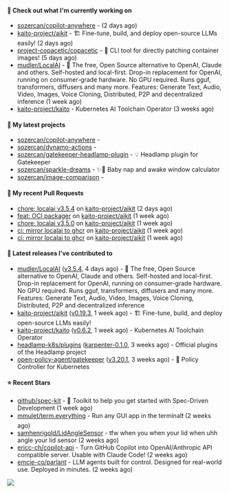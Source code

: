 #### 👷 Check out what I'm currently working on

- [sozercan/copilot-anywhere](https://github.com/sozercan/copilot-anywhere) -  (2 days ago)
- [kaito-project/aikit](https://github.com/kaito-project/aikit) - 🏗️ Fine-tune, build, and deploy open-source LLMs easily! (2 days ago)
- [project-copacetic/copacetic](https://github.com/project-copacetic/copacetic) - 🧵 CLI tool for directly patching container images! (5 days ago)
- [mudler/LocalAI](https://github.com/mudler/LocalAI) - :robot: The free, Open Source alternative to OpenAI, Claude and others. Self-hosted and local-first. Drop-in replacement for OpenAI,  running on consumer-grade hardware. No GPU required. Runs gguf, transformers, diffusers and many more. Features: Generate Text, Audio, Video, Images, Voice Cloning, Distributed, P2P and decentralized inference (1 week ago)
- [kaito-project/kaito](https://github.com/kaito-project/kaito) - Kubernetes AI Toolchain Operator (3 weeks ago)

#### 🌱 My latest projects

- [sozercan/copilot-anywhere](https://github.com/sozercan/copilot-anywhere) - 
- [sozercan/dynamo-actions](https://github.com/sozercan/dynamo-actions) - 
- [sozercan/gatekeeper-headlamp-plugin](https://github.com/sozercan/gatekeeper-headlamp-plugin) - 💡 Headlamp plugin for Gatekeeper
- [sozercan/sparkle-dreams](https://github.com/sozercan/sparkle-dreams) - ✨🌙 Baby nap and awake window calculator
- [sozercan/image-comparison](https://github.com/sozercan/image-comparison) - 

#### 🔨 My recent Pull Requests

- [chore: localai v3.5.4](https://github.com/kaito-project/aikit/pull/654) on [kaito-project/aikit](https://github.com/kaito-project/aikit) (2 days ago)
- [feat: OCI packager](https://github.com/kaito-project/aikit/pull/649) on [kaito-project/aikit](https://github.com/kaito-project/aikit) (1 week ago)
- [chore: localai v3.5.0](https://github.com/kaito-project/aikit/pull/648) on [kaito-project/aikit](https://github.com/kaito-project/aikit) (1 week ago)
- [ci: mirror localai to ghcr](https://github.com/kaito-project/aikit/pull/645) on [kaito-project/aikit](https://github.com/kaito-project/aikit) (1 week ago)
- [ci: mirror localai to ghcr](https://github.com/kaito-project/aikit/pull/644) on [kaito-project/aikit](https://github.com/kaito-project/aikit) (1 week ago)

#### 🚀 Latest releases I've contributed to

- [mudler/LocalAI](https://github.com/mudler/LocalAI) ([v3.5.4](https://github.com/mudler/LocalAI/releases/tag/v3.5.4), 4 days ago) - :robot: The free, Open Source alternative to OpenAI, Claude and others. Self-hosted and local-first. Drop-in replacement for OpenAI,  running on consumer-grade hardware. No GPU required. Runs gguf, transformers, diffusers and many more. Features: Generate Text, Audio, Video, Images, Voice Cloning, Distributed, P2P and decentralized inference
- [kaito-project/aikit](https://github.com/kaito-project/aikit) ([v0.19.3](https://github.com/kaito-project/aikit/releases/tag/v0.19.3), 1 week ago) - 🏗️ Fine-tune, build, and deploy open-source LLMs easily!
- [kaito-project/kaito](https://github.com/kaito-project/kaito) ([v0.6.2](https://github.com/kaito-project/kaito/releases/tag/v0.6.2), 1 week ago) - Kubernetes AI Toolchain Operator
- [headlamp-k8s/plugins](https://github.com/headlamp-k8s/plugins) ([karpenter-0.1.0](https://github.com/headlamp-k8s/plugins/releases/tag/karpenter-0.1.0), 3 weeks ago) - Official plugins of the Headlamp project
- [open-policy-agent/gatekeeper](https://github.com/open-policy-agent/gatekeeper) ([v3.20.1](https://github.com/open-policy-agent/gatekeeper/releases/tag/v3.20.1), 3 weeks ago) - 🐊 Policy Controller for Kubernetes

#### ⭐ Recent Stars

- [github/spec-kit](https://github.com/github/spec-kit) - 💫 Toolkit to help you get started with Spec-Driven Development (1 week ago)
- [mmulet/term.everything](https://github.com/mmulet/term.everything) - Run any GUI app in the terminal❗ (2 weeks ago)
- [samhenrigold/LidAngleSensor](https://github.com/samhenrigold/LidAngleSensor) - tfw when you when your lid when uhh angle your lid sensor (2 weeks ago)
- [ericc-ch/copilot-api](https://github.com/ericc-ch/copilot-api) - Turn GitHub Copilot into OpenAI/Anthropic API compatible server. Usable with Claude Code! (2 weeks ago)
- [emcie-co/parlant](https://github.com/emcie-co/parlant) - LLM agents built for control. Designed for real-world use. Deployed in minutes. (2 weeks ago)

![](https://github-readme-stats.vercel.app/api?username=sozercan&theme=vision-friendly-dark&hide_border=false&include_all_commits=true&count_private=true)
